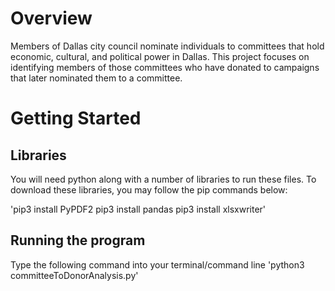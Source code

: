 # Overview
Members of Dallas city council nominate individuals to committees that hold economic, cultural, and political power in Dallas. This project focuses on identifying members of those committees who have donated to campaigns that later nominated them to a committee.

# Getting Started
## Libraries
You will need python along with a number of libraries to run these files. To download these libraries, you may follow the pip commands below:

'pip3 install PyPDF2
pip3 install pandas
pip3 install xlsxwriter'

## Running the program
Type the following command into your terminal/command line
'python3 committeeToDonorAnalysis.py'
